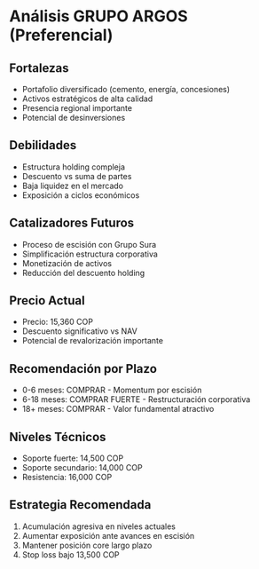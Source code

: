 # Análisis GRUPO ARGOS (Preferencial)

## Fortalezas

- Portafolio diversificado (cemento, energía, concesiones)
- Activos estratégicos de alta calidad
- Presencia regional importante
- Potencial de desinversiones

## Debilidades

- Estructura holding compleja
- Descuento vs suma de partes
- Baja liquidez en el mercado
- Exposición a ciclos económicos

## Catalizadores Futuros

- Proceso de escisión con Grupo Sura
- Simplificación estructura corporativa
- Monetización de activos
- Reducción del descuento holding

## Precio Actual

- Precio: 15,360 COP
- Descuento significativo vs NAV
- Potencial de revalorización importante

## Recomendación por Plazo

- 0-6 meses: COMPRAR - Momentum por escisión
- 6-18 meses: COMPRAR FUERTE - Restructuración corporativa
- 18+ meses: COMPRAR - Valor fundamental atractivo

## Niveles Técnicos

- Soporte fuerte: 14,500 COP
- Soporte secundario: 14,000 COP
- Resistencia: 16,000 COP

## Estrategia Recomendada

1. Acumulación agresiva en niveles actuales
2. Aumentar exposición ante avances en escisión
3. Mantener posición core largo plazo
4. Stop loss bajo 13,500 COP
